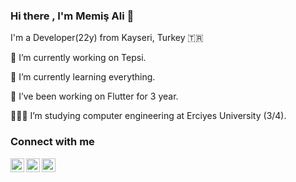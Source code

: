 ### Hi there , I'm Memiş Ali 👋 

 I'm a Developer(22y) from Kayseri, Turkey 🇹🇷
 
 🔭 I’m currently working on Tepsi.
 
 🌱 I’m currently learning everything. 
 
 👯 I’ve been working on Flutter for 3 year.
 
 👩🏻‍💻 I’m studying computer engineering at Erciyes University (3/4).
 
 
 
 
 
 
 
 
### Connect with me 

<a href="https://twitter.com/memisalitufan" rel="nofollow"><img align="left" alt="codeSTACKr | Twitter" width="22px" src="https://raw.githubusercontent.com/rahuldkjain/github-profile-readme-generator/master/src/images/icons/Social/twitter.svg" style="max-width: 100%;"></a>

<a href="https://www.linkedin.com/in/tufanmmsali/" rel="nofollow"><img align="left" alt="codeSTACKr | LinkedIn" width="22px" src="https://raw.githubusercontent.com/rahuldkjain/github-profile-readme-generator/master/src/images/icons/Social/linked-in-alt.svg" style="max-width: 100%;"></a>


<a href="https://www.instagram.com/memisalitufan" rel="nofollow"><img align="left" alt="codeSTACKr | Instagram" width="22px" src="https://raw.githubusercontent.com/rahuldkjain/github-profile-readme-generator/master/src/images/icons/Social/instagram.svg" style="max-width: 100%;"></a>

<img src="https://camo.githubusercontent.com/2e0d7e4683ddd7e3f069091df6754c416a6609fc684c2827cf8388d5a65f8bf9/68747470733a2f2f6b6f6d617265762e636f6d2f67687076632f3f757365726e616d653d7a6166657267756c657230" alt="" data-canonical-src="https://komarev.com/ghpvc/?username=Tufan17" style="max-width: 100%;">





